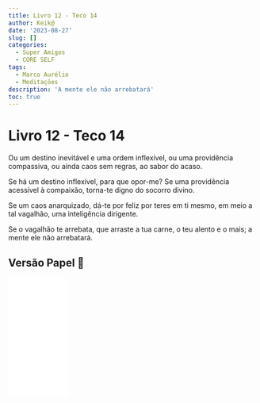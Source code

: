 ```yaml
---
title: Livro 12 - Teco 14
author: Keik@
date: '2023-08-27'
slug: []
categories:
  - Super Amigos
  - CORE SELF
tags:
  - Marco Aurélio
  - Meditações
description: 'A mente ele não arrebatará'
toc: true
---
```


# Livro 12 - Teco 14

Ou um destino inevitável e uma ordem inflexível, ou uma providência compassiva, ou ainda caos sem regras, ao sabor do acaso. 

Se há um destino inflexível, para que opor-me? Se uma providência acessível à compaixão, torna-te digno do socorro divino. 

Se um caos anarquizado, dá-te por feliz por teres em ti mesmo, em meio a tal vagalhão, uma inteligência dirigente. 

Se o vagalhão te arrebata, que arraste a tua carne, o teu alento e o mais; a mente ele não arrebatará.

## Versão Papel :book:
<iframe style="width:120px;height:240px;" marginwidth="0" marginheight="0" scrolling="no" frameborder="0" src="//ws-na.amazon-adsystem.com/widgets/q?ServiceVersion=20070822&OneJS=1&Operation=GetAdHtml&MarketPlace=BR&source=ss&ref=as_ss_li_til&ad_type=product_link&tracking_id=mundodekeika-20&language=pt_BR&marketplace=amazon&region=BR&placement=B092FVY4BB&asins=B092FVY4BB&linkId=37c5ec14221f61f811029aa88b520891&show_border=true&link_opens_in_new_window=true"></iframe>